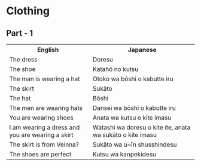 # Clothing



## Part - 1


<table>
	<tr>
        <th>English</th>
        <th>Japanese</th>
    </tr>
    <tr>
        <td>The dress</td>
        <td>Doresu</td>
    </tr>
    <tr>
        <td>The shoe</td>
        <td>Katahō no kutsu</td>
    </tr>
    <tr>
        <td>The man is wearing a hat</td>
        <td>Otoko wa bōshi o kabutte iru</td>
    </tr>
    <tr>
        <td>The skirt</td>
        <td>Sukāto</td>
    </tr>
    <tr>
        <td>The hat</td>
        <td>Bōshi</td>
    </tr>
    <tr>
        <td>The men are wearing hats</td>
        <td>Dansei wa bōshi o kabutte iru</td>
    </tr>
    <tr>
        <td>You are wearing shoes</td>
        <td>Anata wa kutsu o kite imasu</td>
    </tr>
    <tr>
        <td>I am wearing a dress and you are wearing a skirt</td>
        <td>Watashi wa doresu o kite ite, anata wa sukāto o kite imasu</td>
    </tr>
    <tr>
        <td>The skirt is from Veinna?</td>
        <td>Sukāto wa u~īn shusshindesu</td>
    </tr>
    <tr>
        <td>The shoes are perfect</td>
        <td>Kutsu wa kanpekidesu</td>
    </tr>
</table>